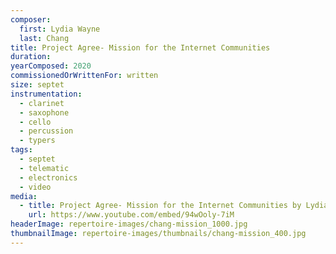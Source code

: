 ```yaml
---
composer:
  first: Lydia Wayne
  last: Chang
title: Project Agree- Mission for the Internet Communities
duration:
yearComposed: 2020
commissionedOrWrittenFor: written
size: septet
instrumentation:
  - clarinet
  - saxophone
  - cello
  - percussion
  - typers
tags:
  - septet
  - telematic
  - electronics
  - video
media:
  - title: Project Agree- Mission for the Internet Communities by Lydia Wayne Chang - [Switch~ Ensemble]
    url: https://www.youtube.com/embed/94wOoly-7iM
headerImage: repertoire-images/chang-mission_1000.jpg
thumbnailImage: repertoire-images/thumbnails/chang-mission_400.jpg
---
```

